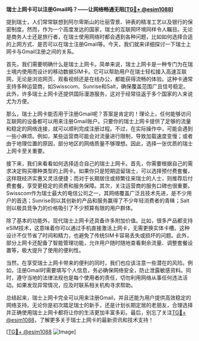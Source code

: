 **瑞士上网卡可以注册Gmail吗？——让网络畅通无阻[[TG💪+ @esim1088](https://t.me/s/esim1088)]**

提到瑞士，人们常常联想到阿尔卑斯山的壮丽雪景、钟表的精准工艺以及银行的保密制度。然而，作为一个高度发达的国家，瑞士的互联网环境同样令人瞩目。无论是商务人士还是旅行者，在瑞士使用网络时都会遇到各种问题，比如如何选择合适的上网方式、是否可以在瑞士注册Gmail等。今天，我们就来详细探讨一下瑞士上网卡与Gmail注册之间的关系。

首先，我们需要明确什么是瑞士上网卡。简单来说，瑞士上网卡是一种专门为在瑞士境内使用而设计的移动数据SIM卡。它可以帮助用户在瑞士轻松接入高速互联网，无论是浏览网页、观看视频还是在线办公，都能获得流畅的体验。这种卡通常支持多种运营商，如Swisscom、Sunrise和Salt，确保覆盖范围广且信号稳定。此外，许多瑞士上网卡还提供国际漫游服务，这对于经常往返于多个国家的人来说尤为方便。

那么，瑞士上网卡能否用于注册Gmail呢？答案是肯定的！理论上，任何能够访问互联网的设备都可以用来注册Gmail账户。只要你的瑞士上网卡提供了足够的流量和稳定的网络连接，就可以顺利完成注册过程。不过，在实际操作中，可能会遇到一些小麻烦。例如，某些运营商可能会对流量进行限制，导致加载速度变慢；或者由于地理位置的原因，部分地区的网络质量不够理想。因此，选择一张优质的瑞士上网卡至关重要。

接下来，我们来看看如何选择适合自己的瑞士上网卡。首先，你需要根据自己的需求决定购买哪种类型的上网卡。如果你只是短期逗留瑞士，可以选择预付费套餐，这样既经济实惠又灵活便捷；而对于长期居住或频繁往来瑞士的人士，则推荐后付费套餐，享受更稳定的资费和服务保障。其次，关注运营商的服务口碑也很重要。Swisscom作为瑞士最大的电信公司之一，其网络覆盖广泛且技术先进，是不少用户的首选；Sunrise则以其创新的产品和服务赢得了不少年轻消费者的青睐；Salt则以极具竞争力的价格吸引了不少预算有限的用户群体。

除了基本的功能外，现代瑞士上网卡还具备许多附加价值。比如，很多产品都支持eSIM技术，这意味着你可以通过手机直接激活上网卡，无需更换实体卡槽。这种设计不仅节省了时间和精力，也避免了传统SIM卡容易丢失或损坏的问题。此外，部分上网卡还配备了智能管理功能，允许用户随时随地查看剩余流量、调整套餐设置等，极大提升了使用的便利性。

当然，在享受瑞士上网卡带来的便利的同时，我们也应该注意一些潜在的风险。例如，注册Gmail时需要填写个人信息，务必确保网络安全，防止泄露敏感资料。同时，遵守当地的法律法规也是每个使用者的责任，切勿利用网络从事任何违法活动。如果发现异常情况，应及时联系相关机构寻求帮助。

总结起来，瑞士上网卡完全可以用来注册Gmail，并且还能为用户提供高效稳定的网络支持。无论你是初次踏足瑞士的新手，还是计划长期定居的老朋友，合理选择并正确使用瑞士上网卡都将让你的生活更加丰富多彩。最后，别忘了关注[TG💪+ @esim1088](https://t.me/s/esim1088)，了解更多关于瑞士上网卡的最新资讯和技术支持！

[[TG💪+ @esim1088](https://t.me/s/esim1088) ![Image](https://i.postimg.cc/4NQfJmqS/Snipaste-2025-05-13-00-14-12.png)]
